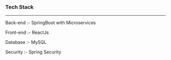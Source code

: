 ### Tech Stack
-------------
Back-end :- SpringBoot with Microservices


Front-end :- ReactJs


Database :- MySQL


Security :- Spring Security
